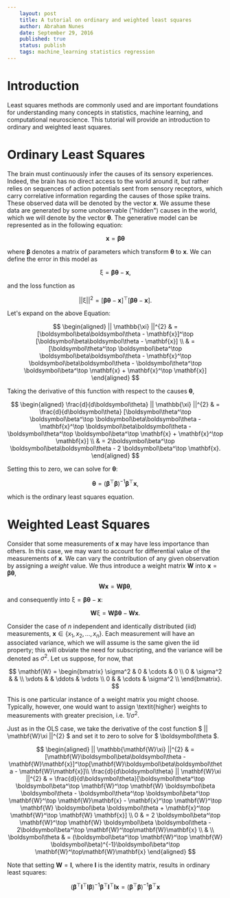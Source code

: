 ```yaml
---
    layout: post
    title: A tutorial on ordinary and weighted least squares
    author: Abraham Nunes
    date: September 29, 2016
    published: true
    status: publish
    tags: machine_learning statistics regression
---
```


<script type="text/x-mathjax-config">
MathJax.Hub.Config({
  tex2jax: {inlineMath: [['$','$'], ['\\(','\\)']]}
});
</script>
<script type="text/javascript"
  src="https://cdn.mathjax.org/mathjax/latest/MathJax.js?config=TeX-AMS-MML_HTMLorMML">
</script>

# Introduction

Least squares methods are commonly used and are important foundations for understanding many concepts in statistics, machine learning, and computational neuroscience. This tutorial will provide an introduction to ordinary and weighted least squares.

# Ordinary Least Squares

The brain must continuously infer the causes of its sensory experiences. Indeed, the brain has no direct access to the world around it, but rather relies on sequences of action potentials sent from sensory receptors, which carry correlative information regarding the causes of those spike trains. These observed data will be denoted by the vector $\mathbf{x}$. We assume these data are generated by some unobservable ("hidden") causes in the world, which we will denote by the vector $\boldsymbol\theta$. The generative model can be represented as in the following equation:

$$
\begin{equation}
\mathbf{x} = \boldsymbol\beta \boldsymbol\theta
\end{equation}
$$

where $\boldsymbol\beta$ denotes a matrix of parameters which transform $\boldsymbol\theta$ to $\mathbf{x}$. We can define the error in this model as

$$
\begin{equation}
\mathbb{\xi} = \boldsymbol\beta\boldsymbol\theta - \mathbf{x},
\end{equation}
$$

and the loss function as

$$
\begin{equation}
|| \mathbb{\xi} ||^{2} = [\boldsymbol\beta\boldsymbol\theta - \mathbf{x}]^\top [\boldsymbol\beta\boldsymbol\theta - \mathbf{x}].
\end{equation}
$$

Let's expand on the above Equation:

$$
\begin{aligned}
|| \mathbb{\xi} ||^{2} & = [\boldsymbol\beta\boldsymbol\theta - \mathbf{x}]^\top [\boldsymbol\beta\boldsymbol\theta - \mathbf{x}] \\
& = [\boldsymbol\theta^\top \boldsymbol\beta^\top \boldsymbol\beta\boldsymbol\theta - \mathbf{x}^\top \boldsymbol\beta\boldsymbol\theta - \boldsymbol\theta^\top \boldsymbol\beta^\top \mathbf{x} + \mathbf{x}^\top \mathbf{x}]
\end{aligned}
$$

Taking the derivative of this function with respect to the causes $\boldsymbol\theta$,

$$
\begin{aligned}
\frac{d}{d\boldsymbol\theta} || \mathbb{\xi} ||^{2} & = \frac{d}{d\boldsymbol\theta} [\boldsymbol\theta^\top \boldsymbol\beta^\top \boldsymbol\beta\boldsymbol\theta - \mathbf{x}^\top \boldsymbol\beta\boldsymbol\theta - \boldsymbol\theta^\top \boldsymbol\beta^\top \mathbf{x} + \mathbf{x}^\top \mathbf{x}] \\
& = 2\boldsymbol\beta^\top \boldsymbol\beta\boldsymbol\theta - 2 \boldsymbol\beta^\top \mathbf{x}.
\end{aligned}
$$

Setting this to zero, we can solve for $\boldsymbol\theta$:

$$
\begin{equation}
\boldsymbol\theta = (\boldsymbol\beta^\top \boldsymbol\beta)^{-1} \boldsymbol\beta^\top \mathbf{x},
\end{equation}
$$

which is the ordinary least squares equation.

# Weighted Least Squares

Consider that some measurements of $\mathbf{x}$ may have less importance than others. In this case, we may want to account for differential value of the measurements of $\mathbf{x}$. We can vary the contribution of any given observation by assigning a _weight_ value. We thus introduce a weight matrix $\mathbf{W}$ into $\mathbf{x} = \boldsymbol\beta\boldsymbol\theta$,

$$
\begin{equation}
\mathbf{W}\mathbf{x} = \mathbf{W}\boldsymbol\beta\boldsymbol\theta,
\end{equation}
$$

and consequently into $\mathbb{\xi} = \boldsymbol\beta\boldsymbol\theta - \mathbf{x}$:

$$
\begin{equation}
\mathbf{W}\mathbb{\xi} = \mathbf{W}\boldsymbol\beta\boldsymbol\theta - \mathbf{W}\mathbf{x}.
\end{equation}
$$

Consider the case of $n$ independent and identically distributed (iid) measurements, $\mathbf{x} \in \lbrace x_{1}, x_{2}, \ldots, x_{n} \rbrace$. Each measurement will have an associated variance, which we will assume is the same given the iid property; this will obviate the need for subscripting, and the variance will be denoted as $\sigma^2$. Let us suppose, for now, that

$$
\mathbf{W} = \begin{bmatrix}
\sigma^2 & 0 		& \cdots & 0        \\
0		 & \sigma^2 &  		 &          \\
\vdots	 &			& \ddots & \vdots   \\
0		 & 			& \cdots & \sigma^2 \\
\end{bmatrix}.
$$

This is one particular instance of a weight matrix you might choose. Typically, however, one would want to assign \textit{higher} weights to measurements with greater precision, i.e. $1/\sigma^2$.

Just as in the OLS case, we take the derivative of the cost function $ || \mathbf{W}\xi ||^{2} $ and set it to zero to solve for $ \boldsymbol\theta $.

$$
\begin{aligned}
|| \mathbb{\mathbf{W}\xi} ||^{2} & =
[\mathbf{W}\boldsymbol\beta\boldsymbol\theta -
\mathbf{W}\mathbf{x}]^\top[\mathbf{W}\boldsymbol\beta\boldsymbol\theta - \mathbf{W}\mathbf{x}]\\
\frac{d}{d\boldsymbol\theta} || \mathbf{W}\xi ||^{2} & = \frac{d}{d\boldsymbol\theta}[\boldsymbol\theta^\top \boldsymbol\beta^\top \mathbf{W}^\top \mathbf{W} \boldsymbol\beta \boldsymbol\theta - \boldsymbol\theta^\top \boldsymbol\beta^\top \mathbf{W}^\top \mathbf{W}\mathbf{x} - \mathbf{x}^\top \mathbf{W}^\top \mathbf{W} \boldsymbol\beta \boldsymbol\theta + \mathbf{x}^\top \mathbf{W}^\top \mathbf{W} \mathbf{x}] \\
0 & = 2 \boldsymbol\beta^\top \mathbf{W}^\top \mathbf{W} \boldsymbol\beta \boldsymbol\theta - 2\boldsymbol\beta^\top \mathbf{W}^\top\mathbf{W}\mathbf{x} \\
& \\
\boldsymbol\theta & = (\boldsymbol\beta^\top \mathbf{W}^\top \mathbf{W} \boldsymbol\beta)^{-1}\boldsymbol\beta^\top \mathbf{W}^\top\mathbf{W}\mathbf{x}
\end{aligned}
$$

Note that setting $\mathbf{W} = \mathbf{I}$, where $\mathbf{I}$ is the identity matrix, results in ordinary least squares:

$$
(\boldsymbol\beta^\top \mathbf{I}^\top \mathbf{I} \boldsymbol\beta)^{-1}\boldsymbol\beta^\top \mathbf{I}^\top \mathbf{I} \mathbf{x} = (\boldsymbol\beta^\top \boldsymbol\beta)^{-1}\boldsymbol\beta^\top \mathbf{x}
$$
